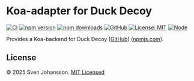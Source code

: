 
# Koa-adapter for Duck Decoy

[![CI](https://github.com/svjson/duck-decoy/actions/workflows/build-and-test.yaml/badge.svg?branch=master)](https://github.com/svjson/duck-decoy/actions/workflows/build-and-test.yaml)
[![npm version](https://img.shields.io/npm/v/%40duck-decoy/koa)](https://www.npmjs.com/package/@duck-decoy/koa)
[![npm downloads](https://img.shields.io/npm/dm/%40duck-decoy/koa)](https://www.npmjs.com/package/@duck-decoy/koa)
[![GitHub](https://img.shields.io/badge/GitHub-svjson%2Fduck--decoy-blue?logo=github)](https://github.com/svjson/duck-decoy)
[![License: MIT](https://img.shields.io/badge/license-MIT-green.svg)](LICENSE)
[![Node](https://img.shields.io/node/v/%40duck-decoy/koa)](https://www.npmjs.com/package/@duck-decoy/koa)

Provides a Koa-backend for Duck Decoy ([GitHub](https://github.com/svjson/duck-decoy/)) ([npmjs.com](https://www.npmjs.com/package/duck-decoy)).

## License

© 2025 Sven Johansson. [MIT Licensed](./LICENSE)
